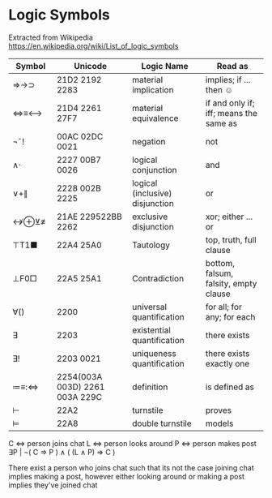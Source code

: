 ﻿# Logic Symbols

Extracted from Wikipedia
https://en.wikipedia.org/wiki/List_of_logic_symbols


| **Symbol** | **Unicode**                    | **Logic Name**                  | **Read as**                            |
|------------|--------------------------------|---------------------------------|----------------------------------------|
| ⇒→⊃       | 21D2 2192 2283                 | material implication            | implies; if ... then ☺                |
| ⇔≡⟷       | 21D4 2261 27F7                 | material equivalence            | if and only if; iff; means the same as |
| ¬˜!        | 00AC 02DC 0021                 | negation                        | not                                    |
| ∧·         | 2227 00B7 0026                 | logical conjunction             | and                                    |
| ∨+∥        | 2228 002B 2225                 | logical (inclusive) disjunction | or                                     |
| ↮⊕⊻≢     | 21AE 229522BB 2262             | exclusive disjunction           | xor; either ... or                     |
| ⊤T1■       | 22A4 25A0                      | Tautology                       | top, truth, full clause                |
| ⊥F0□       | 22A5 25A1                      | Contradiction                   | bottom, falsum, falsity, empty clause  |
| ∀()        | 2200                           | universal quantification        | for all; for any; for each             |
| ∃          | 2203                           | existential quantification      | there exists                           |
| ∃!         | 2203 0021                      | uniqueness quantification       | there exists exactly one               |
| ≔≡:⇔      | 2254(003A 003D) 2261 003A 229C | definition                      | is defined as                          |
| ⊢          | 22A2                           | turnstile                       | proves                                 |
| ⊨          | 22A8                           | double turnstile                | models                                 |


C ⇔ person joins chat
L ⇔ person looks around
P ⇔ person makes post
∃P | ¬( C ⇒ P ) ∧ ( (L ∧ P) ⇒ C )

There exist a person who joins chat such that its not the case joining chat implies making a post, however either looking around or making a post implies they've joined chat